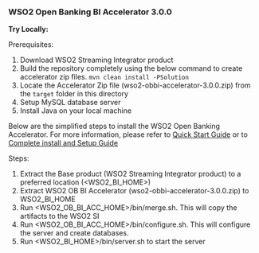 ### **WSO2 Open Banking BI Accelerator 3.0.0**

**Try Locally:**

Prerequisites:
1. Download WSO2 Streaming Integrator product 
2. Build the repository completely using the below command to create accelerator zip files.
   <code>mvn clean install -PSolution</code>
3. Locate the Accelerator Zip file (wso2-obbi-accelerator-3.0.0.zip) from
      the <code>target</code> folder in this directory
3. Setup MySQL database server
4. Install Java on your local machine

Below are the simplified steps to install the WSO2 Open Banking Accelerator. For more information,
please refer to [Quick Start Guide](https://ob.docs.wso2.com/en/latest/get-started/quick-start-guide/) or
to [ Complete install and Setup Guide ](https://ob.docs.wso2.com/en/latest/install-and-setup/)

Steps:
1. Extract the Base product (WSO2 Streaming Integrator product) to a preferred location (<WSO2_BI_HOME>)
2. Extract WSO2 OB BI Accelerator (wso2-obbi-accelerator-3.0.0.zip) to WSO2_BI_HOME 
3. Run <WSO2_OB_BI_ACC_HOME>/bin/merge.sh. This will copy the artifacts to the WSO2 SI
4. Run <WSO2_OB_BI_ACC_HOME>/bin/configure.sh. This will configure the server and create databases.
5. Run <WSO2_BI_HOME>/bin/server.sh to start the server
